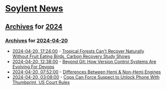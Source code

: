 # [Soylent News](../../../README.md)

## [Archives](../../index.md) for [2024](../index.md)

### [Archives](../../index.md) for [2024-04-20](index.md)

* [2024-04-20, 17:24:00](https://soylentnews.org/article.pl?sid=24/04/19/155228&from=rss) - [Tropical Forests Can't Recover Naturally Without Fruit Eating Birds, Carbon Recovery Study Shows](https://soylentnews.org/article.pl?sid=24/04/19/155228&from=rss)
* [2024-04-20, 12:38:00](https://soylentnews.org/article.pl?sid=24/04/19/151205&from=rss) - [Beyond Git: How Version Control Systems Are Evolving For Devops](https://soylentnews.org/article.pl?sid=24/04/19/151205&from=rss)
* [2024-04-20, 07:52:00](https://soylentnews.org/article.pl?sid=24/04/19/1453245&from=rss) - [Differences Between Hemi & Non-Hemi Engines](https://soylentnews.org/article.pl?sid=24/04/19/1453245&from=rss)
* [2024-04-20, 03:08:00](https://soylentnews.org/article.pl?sid=24/04/19/1449227&from=rss) - [Cops Can Force Suspect to Unlock Phone With Thumbprint, US Court Rules](https://soylentnews.org/article.pl?sid=24/04/19/1449227&from=rss)

